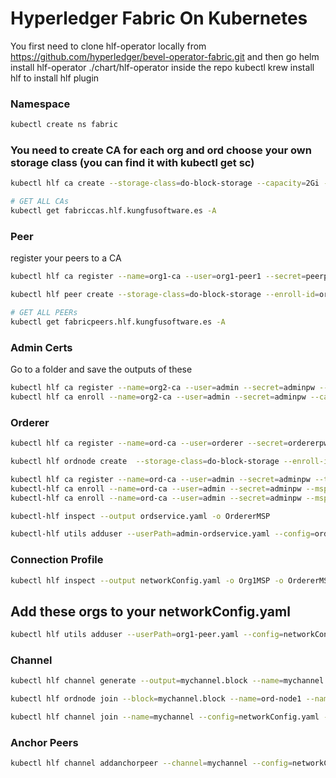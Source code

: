 # Hyperledger Fabric On Kubernetes


You first need to clone hlf-operator locally from https://github.com/hyperledger/bevel-operator-fabric.git 
and then go helm install hlf-operator ./chart/hlf-operator inside the repo
kubectl krew install hlf to install hlf plugin 

### Namespace

```bash
kubectl create ns fabric
```

### You need to create CA for each org and ord choose your own storage class (you can find it with kubectl get sc)
```bash
kubectl hlf ca create --storage-class=do-block-storage --capacity=2Gi --name=org1-ca --enroll-id=enroll --enroll-pw=enrollpw --namespace=fabric
``` 


```bash
# GET ALL CAs
kubectl get fabriccas.hlf.kungfusoftware.es -A
```

### Peer

register your peers to a CA
```bash
kubectl hlf ca register --name=org1-ca --user=org1-peer1 --secret=peerpw --type=peer --enroll-id enroll --enroll-secret=enrollpw --mspid=Org1MSP --namespace=fabric
```

```bash
kubectl hlf peer create --storage-class=do-block-storage --enroll-id=org2-peer2 --mspid=Org2MSP --enroll-pw=peerpw --capacity=5Gi --name=org2-peer2 --ca-name=org2-ca.fabric --namespace=fabric --statedb=couchdb --version=2.4.1-v0.0.4
```

```bash
# GET ALL PEERs
kubectl get fabricpeers.hlf.kungfusoftware.es -A
```

### Admin Certs

Go to a folder and save the outputs of these
```bash
kubectl hlf ca register --name=org2-ca --user=admin --secret=adminpw --type=admin --enroll-id enroll --enroll-secret=enrollpw --mspid=Org2MSP --namespace=fabric
kubectl hlf ca enroll --name=org2-ca --user=admin --secret=adminpw --ca-name ca  --output org2-peer.yaml --mspid=Org2MSP --namespace=fabric
```

### Orderer

```bash
kubectl hlf ca register --name=ord-ca --user=orderer --secret=ordererpw  --type=orderer --enroll-id enroll --enroll-secret=enrollpw --mspid=OrdererMSP --namespace=fabric
```

```bash
kubectl hlf ordnode create  --storage-class=do-block-storage --enroll-id=orderer --mspid=OrdererMSP --enroll-pw=ordererpw --capacity=2Gi --name=ord-node1 --ca-name=ord-ca.fabric --namespace=fabric
```
```bash
kubectl hlf ca register --name=ord-ca --user=admin --secret=adminpw --type=admin --enroll-id enroll --enroll-secret=enrollpw --mspid=OrdererMSP --namespace=fabric
kubectl-hlf ca enroll --name=ord-ca --user=admin --secret=adminpw --mspid=OrdererMSP --ca-name ca  --output admin-ordservice.yaml --namespace=fabric
kubectl-hlf ca enroll --name=ord-ca --user=admin --secret=adminpw --mspid=OrdererMSP --ca-name tlsca  --output admin-tls-ordservice.yaml --namespace=fabric
```
```bash
kubectl-hlf inspect --output ordservice.yaml -o OrdererMSP
```
```bash
kubectl-hlf utils adduser --userPath=admin-ordservice.yaml --config=ordservice.yaml --username=admin --mspid=OrdererMSP
```
### Connection Profile

```bash
kubectl hlf inspect --output networkConfig.yaml -o Org1MSP -o OrdererMSP -o Org2MSP
```
## Add these orgs to your networkConfig.yaml  
```bash
kubectl hlf utils adduser --userPath=org1-peer.yaml --config=networkConfig.yaml --username=admin --mspid=Org1MSP
```
### Channel

```bash
kubectl hlf channel generate --output=mychannel.block --name=mychannel --organizations Org1MSP --organizations Org2MSP --ordererOrganizations OrdererMSP
```
```bash
kubectl hlf ordnode join --block=mychannel.block --name=ord-node1 --namespace=fabric --identity=admin-tls-ordservice.yaml --namespace=fabric
```

```bash
kubectl hlf channel join --name=mychannel --config=networkConfig.yaml --user=admin -p=org1-peer1.fabric
```

### Anchor Peers

```bash
kubectl hlf channel addanchorpeer --channel=mychannel --config=networkConfig.yaml --user=admin --peer=org1-peer1.fabric
```
